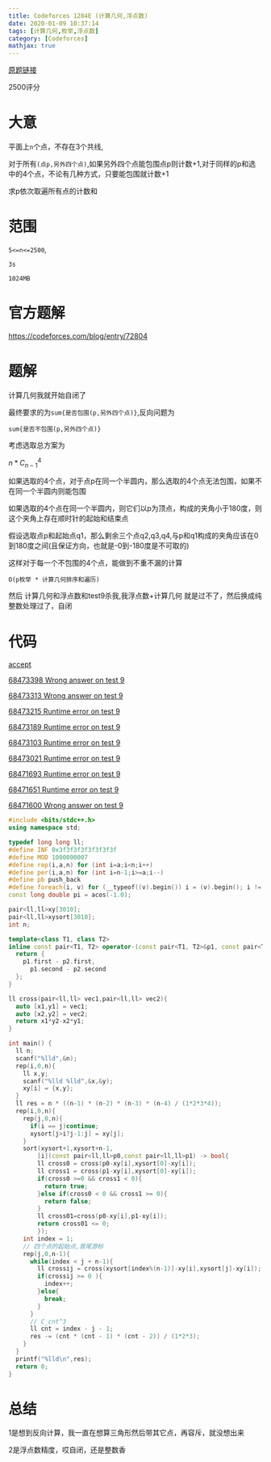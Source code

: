 ```yaml
---
title: Codeforces 1284E (计算几何,浮点数)
date: 2020-01-09 10:37:14
tags: [计算几何,枚举,浮点数]
category: [Codeforces]
mathjax: true
---
```


[原题链接](https://codeforces.com/contest/1284/problem/E)

2500评分

# 大意

平面上`n`个点，不存在3个共线,

对于所有`(点p,另外四个点)`,如果另外四个点能包围点p则计数+1,对于同样的p和选中的4个点，不论有几种方式，只要能包围就计数+1

求p依次取遍所有点的计数和

# 范围

`5<=n<=2500`,

`3s`

`1024MB`

# 官方题解

https://codeforces.com/blog/entry/72804

# 题解

计算几何我就开始自闭了

最终要求的为`sum{是否包围(p,另外四个点)}`,反向问题为

`sum{是否不包围(p,另外四个点)}`

考虑选取总方案为

$n*C_{n-1}^4$

如果选取的4个点，对于点p在同一个半圆内，那么选取的4个点无法包围，如果不在同一个半圆内则能包围

如果选取的4个点在同一个半圆内，则它们以p为顶点，构成的夹角小于180度，则这个夹角上存在顺时针的起始和结束点

假设选取点p和起始点q1，那么剩余三个点q2,q3,q4,与p和q1构成的夹角应该在0 到180度之间(且保证方向，也就是-0到-180度是不可取的)

这样对于每一个不包围的4个点，能做到不重不漏的计算

`O(p枚举 * 计算几何排序和遍历)`

然后 计算几何和浮点数和test9杀我,我浮点数+计算几何 就是过不了，然后换成纯整数处理过了，自闭

# 代码

[accept](https://codeforces.com/contest/1284/submission/68477822)

[68473398 Wrong answer on test 9](https://codeforces.com/contest/1284/submission/68473398)

[68473313 Wrong answer on test 9](https://codeforces.com/contest/1284/submission/68473313)

[68473215 Runtime error on test 9](https://codeforces.com/contest/1284/submission/68473215)

[68473189 Runtime error on test 9](https://codeforces.com/contest/1284/submission/68473189)

[68473103 Runtime error on test 9](https://codeforces.com/contest/1284/submission/68473103)

[68473021 Runtime error on test 9](https://codeforces.com/contest/1284/submission/68473021)

[68471693 Runtime error on test 9](https://codeforces.com/contest/1284/submission/68471693)

[68471651 Runtime error on test 9](https://codeforces.com/contest/1284/submission/68471651)

[68471600 Wrong answer on test 9](https://codeforces.com/contest/1284/submission/68471600)

```cpp
#include <bits/stdc++.h>
using namespace std;

typedef long long ll;
#define INF 0x3f3f3f3f3f3f3f3f
#define MOD 1000000007
#define rep(i,a,n) for (int i=a;i<n;i++)
#define per(i,a,n) for (int i=n-1;i>=a;i--)
#define pb push_back
#define foreach(i, v) for (__typeof((v).begin()) i = (v).begin(); i != (v).end(); ++ i)
const long double pi = acos(-1.0);

pair<ll,ll>xy[3010];
pair<ll,ll>xysort[3010];
int n;

template<class T1, class T2>
inline const pair<T1, T2> operator-(const pair<T1, T2>&p1, const pair<T1, T2>&p2) {
  return {
    p1.first - p2.first,
      p1.second - p2.second
  };
}

ll cross(pair<ll,ll> vec1,pair<ll,ll> vec2){
  auto [x1,y1] = vec1;
  auto [x2,y2] = vec2;
  return x1*y2-x2*y1;
}

int main() {
  ll n;
  scanf("%lld",&n);
  rep(i,0,n){
    ll x,y;
    scanf("%lld %lld",&x,&y);
    xy[i] = {x,y};
  }
  ll res = n * ((n-1) * (n-2) * (n-3) * (n-4) / (1*2*3*4));
  rep(i,0,n){
    rep(j,0,n){
      if(i == j)continue;
      xysort[j>i?j-1:j] = xy[j];
    }
    sort(xysort+1,xysort+n-1,
        [i](const pair<ll,ll>p0,const pair<ll,ll>p1) -> bool{
        ll cross0 = cross(p0-xy[i],xysort[0]-xy[i]);
        ll cross1 = cross(p1-xy[i],xysort[0]-xy[i]);
        if(cross0 >=0 && cross1 < 0){
          return true;
        }else if(cross0 < 0 && cross1 >= 0){
          return false;
        }
        ll cross01=cross(p0-xy[i],p1-xy[i]);
        return cross01 <= 0;
        });
    int index = 1;
    // 四个点的起始点,首尾游标
    rep(j,0,n-1){
      while(index < j + n-1){
        ll crossij = cross(xysort[index%(n-1)]-xy[i],xysort[j]-xy[i]);
        if(crossij >= 0 ){
          index++;
        }else{
          break;
        }
      }
      // C_cnt^3
      ll cnt = index - j - 1;
      res -= (cnt * (cnt - 1) * (cnt - 2)) / (1*2*3);
    }
  }
  printf("%lld\n",res);
  return 0;
}
```

# 总结

1是想到反向计算，我一直在想算三角形然后带其它点，再容斥，就没想出来

2是浮点数精度，哎自闭，还是整数香

